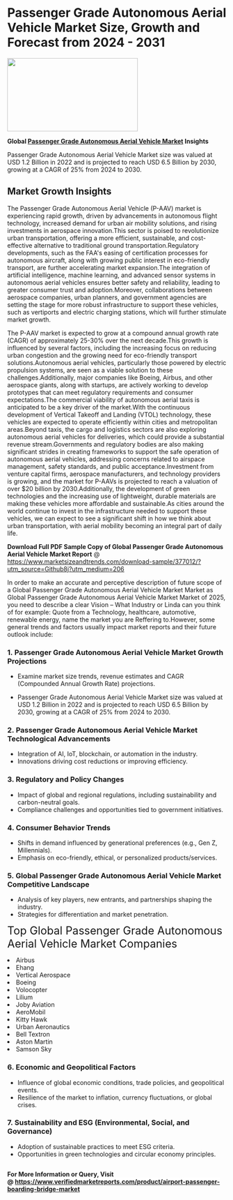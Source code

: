 <H1>Passenger Grade Autonomous Aerial Vehicle Market Size, Growth and Forecast from 2024 - 2031</H1><img class="aligncenter size-medium wp-image-584254" src="https://thirdeyenews.in/wp-content/uploads/2024/09/Global-Market-Research-300x168.jpeg" alt="" width="300" height="168" /><p><strong>Global&nbsp;<a href="https://www.marketsizeandtrends.com/download-sample/377012/?utm_source=Github8j?utm_medium=206">Passenger Grade Autonomous Aerial Vehicle Market</a> Insights</strong></p><p>Passenger Grade Autonomous Aerial Vehicle Market size was valued at USD 1.2 Billion in 2022 and is projected to reach USD 6.5 Billion by 2030, growing at a CAGR of 25% from 2024 to 2030.</p><p><h2>Market Growth Insights</h2> <p>The Passenger Grade Autonomous Aerial Vehicle (P-AAV) market is experiencing rapid growth, driven by advancements in autonomous flight technology, increased demand for urban air mobility solutions, and rising investments in aerospace innovation.This sector is poised to revolutionize urban transportation, offering a more efficient, sustainable, and cost-effective alternative to traditional ground transportation.Regulatory developments, such as the FAA's easing of certification processes for autonomous aircraft, along with growing public interest in eco-friendly transport, are further accelerating market expansion.The integration of artificial intelligence, machine learning, and advanced sensor systems in autonomous aerial vehicles ensures better safety and reliability, leading to greater consumer trust and adoption.Moreover, collaborations between aerospace companies, urban planners, and government agencies are setting the stage for more robust infrastructure to support these vehicles, such as vertiports and electric charging stations, which will further stimulate market growth.</p> <p>The P-AAV market is expected to grow at a compound annual growth rate (CAGR) of approximately 25-30% over the next decade.This growth is influenced by several factors, including the increasing focus on reducing urban congestion and the growing need for eco-friendly transport solutions.Autonomous aerial vehicles, particularly those powered by electric propulsion systems, are seen as a viable solution to these challenges.Additionally, major companies like Boeing, Airbus, and other aerospace giants, along with startups, are actively working to develop prototypes that can meet regulatory requirements and consumer expectations.The commercial viability of autonomous aerial taxis is anticipated to be a key driver of the market.With the continuous development of Vertical Takeoff and Landing (VTOL) technology, these vehicles are expected to operate efficiently within cities and metropolitan areas.Beyond taxis, the cargo and logistics sectors are also exploring autonomous aerial vehicles for deliveries, which could provide a substantial revenue stream.Governments and regulatory bodies are also making significant strides in creating frameworks to support the safe operation of autonomous aerial vehicles, addressing concerns related to airspace management, safety standards, and public acceptance.Investment from venture capital firms, aerospace manufacturers, and technology providers is growing, and the market for P-AAVs is projected to reach a valuation of over $20 billion by 2030.Additionally, the development of green technologies and the increasing use of lightweight, durable materials are making these vehicles more affordable and sustainable.As cities around the world continue to invest in the infrastructure needed to support these vehicles, we can expect to see a significant shift in how we think about urban transportation, with aerial mobility becoming an integral part of daily life.</p> <p><span class=""><strong>Download Full PDF Sample Copy of Global Passenger Grade Autonomous Aerial Vehicle Market Report</strong> @ <a href="https://www.marketsizeandtrends.com/download-sample/377012/?utm_source=Github8j?utm_medium=206" target="_blank">https://www.marketsizeandtrends.com/download-sample/377012/?utm_source=Github8j?utm_medium=206</a></span></p><p>In order to make an accurate and perceptive description of future scope of a Global&nbsp;Passenger Grade Autonomous Aerial Vehicle Market Market as Global&nbsp;Passenger Grade Autonomous Aerial Vehicle Market Market of 2025, you need to describe a clear Vision &ndash; What Industry or Linda can you think of for example: Quote from a Technology, healthcare, automotive, renewable energy, name the market you are Reffering to.However, some general trends and factors usually impact market reports and their future outlook include:</p><h3>1.&nbsp;<strong>Passenger Grade Autonomous Aerial Vehicle Market Growth Projections</strong></h3><ul><li>Examine market size trends, revenue estimates and CAGR (Compounded Annual Growth Rate) projections.</li><li><p>Passenger Grade Autonomous Aerial Vehicle Market size was valued at USD 1.2 Billion in 2022 and is projected to reach USD 6.5 Billion by 2030, growing at a CAGR of 25% from 2024 to 2030.</p></li></ul><h3>2.&nbsp;<strong>Passenger Grade Autonomous Aerial Vehicle Market Technological Advancements</strong></h3><ul><li>Integration of AI, IoT, blockchain, or automation in the industry.</li><li>Innovations driving cost reductions or improving efficiency.</li></ul><h3>3.&nbsp;<strong>Regulatory and Policy Changes</strong></h3><ul><li>Impact of global and regional regulations, including sustainability and carbon-neutral goals.</li><li>Compliance challenges and opportunities tied to government initiatives.</li></ul><h3>4.&nbsp;<strong>Consumer Behavior Trends</strong></h3><ul><li>Shifts in demand influenced by generational preferences (e.g., Gen Z, Millennials).</li><li>Emphasis on eco-friendly, ethical, or personalized products/services.</li></ul><h3>5.&nbsp;<strong>Global Passenger Grade Autonomous Aerial Vehicle Market Competitive Landscape</strong></h3><ul><li>Analysis of key players, new entrants, and partnerships shaping the industry.</li><li>Strategies for differentiation and market penetration.</li></ul><p data-pm-slice="1 1 []"><span style="color: inherit; font-family: inherit; font-size: 25px;">Top Global Passenger Grade Autonomous Aerial Vehicle Market Companies</span></p><div class="" data-test-id=""><p><li>Airbus</li><li> Ehang</li><li> Vertical Aerospace</li><li> Boeing</li><li> Volocopter</li><li> Lilium</li><li> Joby Aviation</li><li> AeroMobil</li><li> Kitty Hawk</li><li> Urban Aeronautics</li><li> Bell Textron</li><li> Aston Martin</li><li> Samson Sky</li></p></div><h3>6.&nbsp;<strong>Economic and Geopolitical Factors</strong></h3><ul><li>Influence of global economic conditions, trade policies, and geopolitical events.</li><li>Resilience of the market to inflation, currency fluctuations, or global crises.</li></ul><h3>7.&nbsp;<strong>Sustainability and ESG (Environmental, Social, and Governance)</strong></h3><ul><li>Adoption of sustainable practices to meet ESG criteria.</li><li>Opportunities in green technologies and circular economy principles.</li></ul><h2><strong style="font-size: 14px;">For More Information or Query, Visit @&nbsp;</strong><a style="background-color: #ffffff; font-size: 14px;" href="https://www.marketsizeandtrends.com/report/passenger-grade-autonomous-aerial-vehicle-market/" target="_blank">https://www.verifiedmarketreports.com/product/airport-passenger-boarding-bridge-market</a></h2>